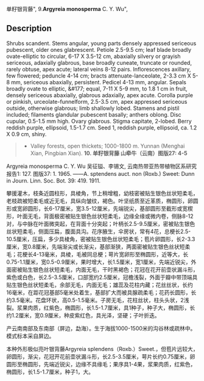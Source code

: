 单籽银背藤",
9.**Argyreia monosperma** C. Y. Wu",

## Description
Shrubs scandent. Stems angular, young parts densely appressed sericeous pubescent, older ones glabrescent. Petiole 2.5-9.5 cm; leaf blade broadly ovate-elliptic to circular, 6-17 X 3.5-12 cm, abaxially silvery or grayish sericeous, adaxially glabrous, base broadly cuneate, truncate or rounded, rarely obtuse, apex acute; lateral veins 8-12 pairs. Inflorescences axillary, few flowered; peduncle 4-14 cm; bracts attenuate-lanceolate, 2-3.3 cm X 5-8 mm, sericeous abaxially, persistent. Pedicel 4-13 mm, angular. Sepals broadly ovate to elliptic, &amp;#177; equal, 7-11 X 5-9 mm, to 1.8 1 cm in fruit, densely sericeous abaxially, glabrous adaxially, apex acute. Corolla purple or pinkish, urceolate-funnelform, 2.5-3.5 cm, apex appressed sericeous outside, otherwise glabrous; limb shallowly lobed. Stamens and pistil included; filaments glandular pubescent basally; anthers oblong. Disc cupular, 0.5-1.5 mm high. Ovary glabrous. Stigma capitate, 2-lobed. Berry reddish purple, ellipsoid, 1.5-1.7 cm. Seed 1, reddish purple, ellipsoid, ca. 1.2 X 0.9 cm, shiny.

> * Valley forests, open thickets; 1000-1800 m. Yunnan (Menghai Xian, Pingbian Xian).
**10. 单籽银背藤 山牵牛（云南）图版27: 4-5**

Argyreia monosperma C. Y. Wu 吴征镒、李锡文, 云南热带亚热带植物区系研究报告1: 127. 图版37: 1. 1965. ——A. sptendens auct. non (Roxb.) Sweet: Dunn in Journ. Linn. Soc. Bot. 39: 419. 1911.

攀援灌木，枝条近圆柱形，具棱角，节上稍增粗，幼枝密被贴生银色丝状短柔毛，老枝疏被短柔毛或近无毛，具纵向皱纹，褐色。叶坚纸质至近革质，椭圆形，卵圆形或宽卵圆形，长6-17厘米，宽3.5-12厘米，先端锐尖，基部圆形至截形或宽楔形，叶面无毛，背面极密被贴生银色丝状短柔毛，边缘全缘或微内卷，侧脉8-12对，与中脉在叶面微突起，在背面十分突起；叶柄长2.5-9.5厘米，密被贴生银色丝状短柔毛，侧面压扁，腹面具沟。花序腋生，伞房状，常有4花，总梗长2.5-10.5厘米，压扁，多少具棱角，密被贴生银色丝状短柔毛；苞片卵圆形，长2-3.3厘米，宽0.8厘米，先端渐尖或长渐尖，基部渐狭，两面密被贴生银色丝状短柔毛；花梗长4-13毫米，具棱，毛被同总梗；萼片宽卵形至椭圆形，近等大，长0.75-1.1厘米，宽0.5-0.9厘米，果时增大，长1.5厘米，宽1厘米，先端近锐尖，外面密被贴生银色丝状短柔毛，内面无毛，干时黑褐色；花冠在花开前壶状漏斗形，紫色或白色，长2.5-3.5厘米，口部宽约2.5厘米，冠檐浅裂，外面于瓣中带顶端具贴生银色丝状短柔毛，余部无毛，内面无毛；雄蕊及花柱内藏；花丝丝状，长约16毫米，在距花冠基部5毫米处着生，基部扩大而被具腺疏柔毛；花药长圆形，长约3.5毫米。花盘环状，高0.5-1.5毫米。子房无毛，花柱丝状，柱头头状，2浅裂。浆果肉质，红紫色，椭圆形，长1.5-1.7厘米，具1种子，种子大，椭圆形，长约1.2厘米，宽0.9厘米，种皮紫红色，具光泽，坚硬；子叶折迭。

产云南南部及东南部（屏边，勐海）。生于海拔1000-1500米的沟谷林或疏林中。模式标本采自屏边。

本种外形极似亮叶银背藤Argyreia splendens（Roxb.）Sweet.，但苞片远较大，卵圆形，渐尖，花冠开花前壶状漏斗形，长2.5-3.5厘米，萼片长约0.75厘米，卵圆形至椭圆形，先端近锐尖，边缘不具缘毛；果序具1-4果，浆果肉质，红紫色，椭圆形，长1.5-1.7厘米，种子1，大。
